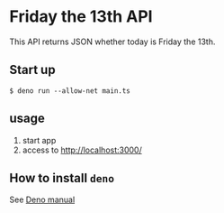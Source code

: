 # Friday the 13th API

This API returns JSON whether today is Friday the 13th.

## Start up

```shell
$ deno run --allow-net main.ts
```

## usage

1. start app
2. access to <http://localhost:3000/>

## How to install `deno`

See [Deno manual](https://docs.deno.com/runtime/manual/getting_started/installation)
